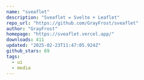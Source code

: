```yaml
---
name: "sveaflet"
description: "Sveaflet = Svelte + Leaflet"
repo_url: "https://github.com/GrayFrost/sveaflet"
author: "GrayFrost"
homepage: "https://sveaflet.vercel.app/"
downloads: 411
updated: "2025-02-23T11:47:05.924Z"
github_stars: 69
tags: 
  - ui
  - media
---
```

